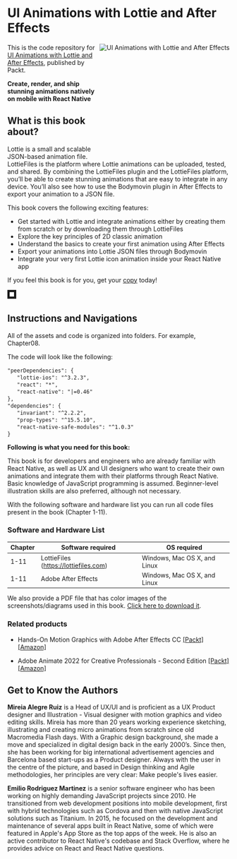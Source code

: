 # UI Animations with Lottie and After Effects

<a href="https://www.packtpub.com/product/ui-animations-with-lottie-and-after-effects/9781803243801?utm_source=github&utm_medium=repository&utm_campaign=9781803243801"><img src="https://static.packt-cdn.com/products/9781803243801/cover/smaller" alt="UI Animations with Lottie and After Effects" height="256px" align="right"></a>

This is the code repository for [UI Animations with Lottie and After Effects](https://www.packtpub.com/product/ui-animations-with-lottie-and-after-effects/9781803243801?utm_source=github&utm_medium=repository&utm_campaign=9781803243801), published by Packt.

**Create, render, and ship stunning animations natively on mobile with React Native**

## What is this book about?
Lottie is a small and scalable JSON-based animation file. LottieFiles is the platform where Lottie animations can be uploaded, tested, and shared. By combining the LottieFiles plugin and the LottieFiles platform, you’ll be able to create stunning animations that are easy to integrate in any device. You’ll also see how to use the Bodymovin plugin in After Effects to export your animation to a JSON file.

This book covers the following exciting features:
* Get started with Lottie and integrate animations either by creating them from scratch or by downloading them through LottieFiles
* Explore the key principles of 2D classic animation
* Understand the basics to create your first animation using After Effects
* Export your animations into Lottie JSON files through Bodymovin
* Integrate your very first Lottie icon animation inside your React Native app

If you feel this book is for you, get your [copy](https://www.amazon.com/dp/1803243805) today!

<a href="https://www.packtpub.com/?utm_source=github&utm_medium=banner&utm_campaign=GitHubBanner"><img src="https://raw.githubusercontent.com/PacktPublishing/GitHub/master/GitHub.png" 
alt="https://www.packtpub.com/" border="5" /></a>


## Instructions and Navigations
All of the assets and code is organized into folders. For example, Chapter08.

The code will look like the following:
```
"peerDependencies": {
   "lottie-ios": "^3.2.3",
   "react": "*",
   "react-native": "|=0.46"
},
"dependencies": {
   "invariant": "^2.2.2",
   "prop-types": "^15.5.10",
   "react-native-safe-modules": "^1.0.3"
}
```

**Following is what you need for this book:**

This book is for developers and engineers who are already familiar with React Native, as well as UX and UI designers who want to create their own animations and integrate them with their platforms through React Native. Basic knowledge of JavaScript programming is assumed. Beginner-level illustration skills are also preferred, although not necessary.

With the following software and hardware list you can run all code files present in the book (Chapter 1-11).

### Software and Hardware List

| Chapter  | Software required                      | OS required                        |
| -------- | ---------------------------------------| -----------------------------------|
| 1-11     | LottieFiles (https://lottiefiles.com)  | Windows, Mac OS X, and Linux       |
| 1-11     | Adobe After Effects                    | Windows, Mac OS X, and Linux       |



We also provide a PDF file that has color images of the screenshots/diagrams used in this book. [Click here to download it](https://static.packt-cdn.com/downloads/9781803243801_ColorImages.pdf).


### Related products <Other books you may enjoy>
* Hands-On Motion Graphics with Adobe After Effects CC [[Packt]](https://www.packtpub.com/product/business/9781789345155?utm_source=github&utm_medium=repository&utm_campaign=9781789345155) [[Amazon]](https://www.amazon.com/dp/1789345154)

* Adobe Animate 2022 for Creative Professionals - Second Edition [[Packt]](https://www.packtpub.com/product/business_and_other/9781803232799?utm_source=github&utm_medium=repository&utm_campaign=9781803232799) [[Amazon]](https://www.amazon.com/dp/180323279X)

## Get to Know the Authors
**Mireia Alegre Ruiz**
is a Head of UX/UI and is proficient as a UX Product designer and Illustration - Visual designer with motion graphics and video editing skills. Mireia has more than 20 years working experience sketching, illustrating and creating micro animations from scratch since old Macromedia Flash days. With a Graphic design background, she made a move and specialized in digital design back in the early 2000’s. Since then, she has been working for big international advertisement agencies and Barcelona based start-ups as a Product designer. Always with the user in the centre of the picture, and based in Design thinking and Agile methodologies, her principles are very clear: Make people's lives easier.

**Emilio Rodriguez Martinez**
is a senior software engineer who has been working on highly demanding JavaScript projects since 2010. He transitioned from web development positions into mobile development, first with hybrid technologies such as Cordova and then with native JavaScript solutions such as Titanium. In 2015, he focused on the development and maintenance of several apps built in React Native, some of which were featured in Apple's App Store as the top apps of the week. He is also an active contributor to React Native's codebase and Stack Overflow, where he provides advice on React and React Native questions.





